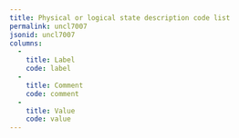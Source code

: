 ```yaml
---
title: Physical or logical state description code list
permalink: uncl7007
jsonid: uncl7007
columns:
  - 
    title: Label
    code: label
  - 
    title: Comment
    code: comment
  - 
    title: Value
    code: value
---
```

